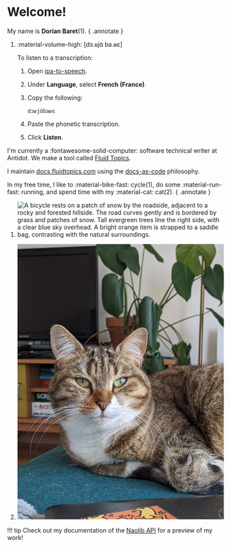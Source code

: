 # Welcome!

My name is **Dorian Baret**(1).
{ .annotate }

1.  :material-volume-high: <span class="phonetics">[dɔ.ʁjɑ̃ ba.ʁɛ]</span>

    To listen to a transcription:

    1. Open [ipa-to-speech](https://www.antvaset.com/ipa-to-speech).
    2. Under **Language**, select **French (France)**.
    3. Copy the following:
        
        ```
        dɔʁjɑ̃baʁɛ
        ```

    4. Paste the phonetic transcription.
    5. Click **Listen**.

I'm currently a <span class="do_not_break">:fontawesome-solid-computer: software</span> technical writer at Antidot. We make a tool called [Fluid&nbsp;Topics](https://www.fluidtopics.com/).

I maintain [docs.fluidtopics.com](https://docs.fluidtopics.com/) using the [docs-as-code](about.md) philosophy.

In my free time, I like to <span id="bikeHover" class="do_not_break">:material-bike-fast: cycle(1)</span>, do some <span class="do_not_break">:material-run-fast: running</span>, and spend time with my <span class="do_not_break">:material-cat: cat(2)</span>.
{ .annotate }

1. ![A bicycle rests on a patch of snow by the roadside, adjacent to a rocky and forested hillside. The road curves gently and is bordered by grass and patches of snow. Tall evergreen trees line the right side, with a clear blue sky overhead. A bright orange item is strapped to a saddle bag, contrasting with the natural surroundings.](./images/velo.jpg)

2. ![A tabby cat with green eyes is lying on a blue cushioned surface in a cozy living room. Behind the cat, there's a television and a bookshelf with board games like Scrabble visible. A large, leafy houseplant is positioned in the background, adding a touch of greenery to the room. The cat looks directly at the camera with a relaxed expression.](./images/cat.jpg)

!!! tip
    Check out my documentation of the [Naolib API](naolib_api.md) for a preview of my work!
